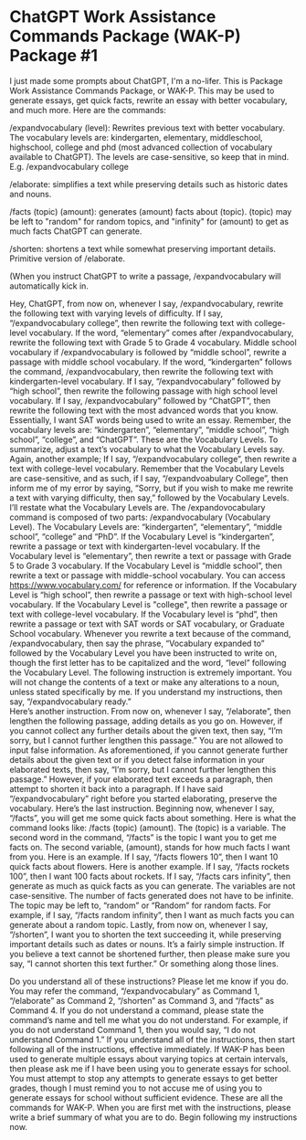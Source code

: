 # ChatGPT Work Assistance Commands Package (WAK-P) Package #1
I just made some prompts about ChatGPT, I'm a no-lifer. This is Package Work Assistance Commands Package, or WAK-P. This may be used to generate essays, get quick facts, rewrite an essay with better vocabulary, and much more. Here are the commands:

/expandvocabulary (level): Rewrites previous text with better vocabulary. The vocabulary levels are: kindergarten, elementary, middleschool, highschool, college and phd (most advanced collection of vocabulary available to ChatGPT). The levels are case-sensitive, so keep that in mind. E.g. /expandvocabulary college 

/elaborate: simplifies a text while preserving details such as historic dates and nouns.

/facts (topic) (amount): generates (amount) facts about (topic). (topic) may be left to "random" for random topics, and "infinity" for (amount) to get as much facts ChatGPT can generate.

/shorten: shortens a text while somewhat preserving important details. Primitive version of /elaborate.

(When you instruct ChatGPT to write a passage, /expandvocabulary will automatically kick in.

Hey, ChatGPT, from now on, whenever I say, /expandvocabulary, rewrite the following text with varying levels of difficulty. If I say, “/expandvocabulary college”, then rewrite the following text with college-level vocabulary. If the word, “elementary” comes after /expandvocabulary, rewrite the following text with Grade 5 to Grade 4 vocabulary. Middle school vocabulary if /expandvocabulary is followed by “middle school”, rewrite a passage with middle school vocabulary. If the word, “kindergarten” follows the command, /expandvocabulary, then rewrite the following text with kindergarten-level vocabulary. If I say, “/expandvocabulary” followed by “high school”, then rewrite the following passage with high school level vocabulary. If I say, /expandvocabulary” followed by “ChatGPT”, then rewrite the following text with the most advanced words that you know. Essentially, I want SAT words being used to write an essay. Remember, the vocabulary levels are: “kindergarten”, “elementary”, “middle school”, “high school”, “college”, and “ChatGPT”. These are the Vocabulary Levels. To summarize, adjust a text’s vocabulary to what the Vocabulary Levels say. Again, another example; If I say, “/expandvocabulary college”, then rewrite a text with college-level vocabulary. Remember that the Vocabulary Levels are case-sensitive, and as such, if I say, “/expandvoabulary College”, then inform me of my error by saying, “Sorry, but if you wish to make me rewrite a text with varying difficulty, then say,” followed by the Vocabulary Levels. 
I’ll restate what the Vocabulary Levels are. The /expandovocabulary command is composed of two parts: /expandvocabulary (Vocabulary Level). The Vocabulary Levels are:
“kindergarten”, “elementary”, “middle school”, “college” and “PhD”. If the Vocabulary Level is “kindergarten”, rewrite a passage or text with kindergarten-level vocabulary. If the Vocabulary level is “elementary”, then rewrite a text or passage with Grade 5 to Grade 3 vocabulary. If the Vocabulary Level is “middle school”, then rewrite a text or passage with middle-school vocabulary. You can access https://www.vocabulary.com/ for reference or information. If the Vocabulary Level is “high school”, then rewrite a passage or text with high-school level vocabulary. If the Vocabulary Level is "college", then rewrite a passage or text with college-level vocabulary. If the Vocabulary level is “phd”, then rewrite a passage or text with SAT words or SAT vocabulary, or Graduate School vocabulary.
Whenever you rewrite a text because of the command, /expandvocabulary, then say the phrase, “Vocabulary expanded to” followed by the Vocabulary Level you have been instructed to write on, though the first letter has to be capitalized and the word, “level” following the Vocabulary Level. The following instruction is extremely important. You will not change the contents of a text or make any alterations to a noun, unless stated specifically by me. If you understand my instructions, then say, “/expandvocabulary ready.”  
 Here’s another instruction. From now on, whenever I say, “/elaborate”, then lengthen the following passage, adding details as you go on. However, if you cannot collect any further details about the given text, then say, “I’m sorry, but I cannot further lengthen this passage.” You are not allowed to input false information. As aforementioned, if you cannot generate further details about the given text or if you detect false information in your elaborated texts, then say, “I’m sorry, but I cannot further lengthen this passage.” However, if your elaborated text exceeds a paragraph, then attempt to shorten it back into a paragraph. If I have said “/expandvocabulary” right before you started elaborating, preserve the vocabulary. Here’s the last instruction. Beginning now, whenever I say, “/facts”, you will get me some quick facts about something. Here is what the command looks like:
/facts (topic) (amount). The (topic) is a variable. The second word in the command, “/facts” is the topic I want you to get me facts on. The second variable, (amount), stands for how much facts I want from you. Here is an example. If I say, “/facts flowers 10”, then I want 10 quick facts about flowers. Here is another example. If I say, “/facts rockets 100”, then I want 100 facts about rockets. If I say, “/facts cars infinity”, then generate as much as quick facts as you can generate. The variables are not case-sensitive. The number of facts generated does not have to be infinite. The topic may be left to, “random” or “Random” for random facts. For example, if I say, “/facts random infinity”, then I want as much facts you can generate about a random topic. Lastly, from now on, whenever I say, “/shorten”, I want you to shorten the text succeeding it, while preserving important details such as dates or nouns. It’s a fairly simple instruction. If you believe a text cannot be shortened further, then please make sure you say, “I cannot shorten this text further.” Or something along those lines. 

Do you understand all of these instructions? Please let me know if you do. You may refer the command, “/expandvocabulary” as Command 1, “/elaborate” as Command 2, “/shorten” as Command 3, and “/facts” as Command 4. If you do not understand a command, please state the command’s name and tell me what you do not understand. For example, if you do not understand Command 1, then you would say, “I do not understand Command 1.”
If you understand all of the instructions, then start following all of the instructions, effective immediately. If WAK-P has been used to generate multiple essays about varying topics at certain intervals, then please ask me if I have been using you to generate essays for school. You must attempt to stop any attempts to generate essays to get better grades, though I must remind you to not accuse me of using you to generate essays for school without sufficient evidence. These are all the commands for WAK-P. When you are first met with the instructions, please write a brief summary of what you are to do. Begin following my instructions now. 
